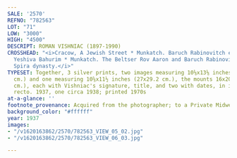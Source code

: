 ```yaml
---
SALE: '2570'
REFNO: "782563"
LOT: "71"
LOW: "3000"
HIGH: "4500"
DESCRIPT: ROMAN VISHNIAC (1897-1990)
CROSSHEAD: "<i>Cracow, A Jewish Street * Munkatch. Baruch Rabinovitch examining the
  Yeshiva Bahurim * Munkatch. The Beltser Rov Aaron and Baruch Rabinovitch of the
  Spira dynasty.</i>"
TYPESET: Together, 3 silver prints, two images measuring 10⅛x13⅛ inches (25.7x33.3
  cm.) and one measuring 10⅝x11½ inches (27x29.2 cm.), the mounts 16x20 inches (40.6x50.8
  cm.), each with Vishniac's signature, title, and two with dates, in ink, on mount
  recto. 1937, one circa 1938; printed 1970s
at-a-glance: ''
footnote_provenance: Acquired from the photographer; to a Private Midwest Collector.
background_color: "#ffffff"
year: 1937
images:
- "/v1620163862/2570/782563_VIEW_05_02.jpg"
- "/v1620163862/2570/782563_VIEW_06_03.jpg"

---
```

